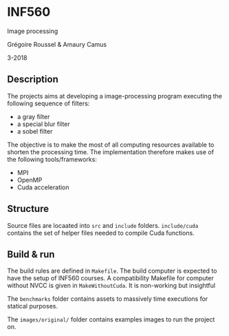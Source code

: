 # INF560
Image processing

Grégoire Roussel & Amaury Camus

3-2018

## Description

The projects aims at developing a image-processing program executing the following sequence of filters:
- a gray filter
- a special blur filter
- a sobel filter

The objective is to make the most of all computing resources available to shorten the processing time. The implementation therefore makes use of the following tools/frameworks:
- MPI
- OpenMP
- Cuda acceleration

## Structure

Source files are locaated into `src` and `include` folders. `include/cuda` contains the set of helper files needed to compile Cuda functions.

## Build & run

The build rules are defined in `Makefile`. The build computer is expected to have the setup of INF560 courses. 
A compatibility Makefile for computer without NVCC is given in `MakeWithoutCuda`. It is non-working but insightful

The `benchmarks` folder contains assets to massively time executions for statical purposes.

The `images/original/` folder contains examples images to run the project on. 



